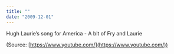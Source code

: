 ```yaml
---
title: ""
date: "2009-12-01"
---
```


Hugh Laurie’s song for America - A bit of Fry and Laurie

(Source: [https://www.youtube.com/](https://www.youtube.com/))
